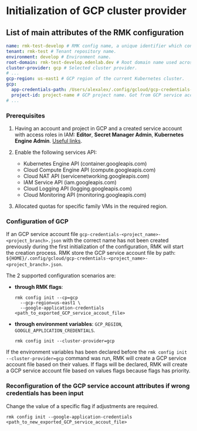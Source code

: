 # Initialization of GCP cluster provider

## List of main attributes of the RMK configuration

```yaml
name: rmk-test-develop # RMK config name, a unique identifier which consists of the tenant name and the abbreviated name of the Git branch.
tenant: rmk-test # Tenant repository name.
environment: develop # Environment name.
root-domain: rmk-test-develop.edenlab.dev # Root domain name used across the cluster.
cluster-provider: gcp # Selected cluster provider.
# ...
gcp-region: us-east1 # GCP region of the current Kubernetes cluster.
gcp:
  app-credentials-path: /Users/alexalex/.config/gcloud/gcp-credentials-rmk-test-develop.json # Absolute path to GCP service account file.   
  project-id: project-name # GCP project name. Got from GCP service account file.
# ...
```

### Prerequisites

1. Having an account and project in GCP and a created service account with access roles in IAM: **Editor**, **Secret Manager Admin**, **Kubernetes Engine Admin**.
   [Useful links](https://cloud.google.com/iam/docs/service-accounts-create#creating).

2. Enable the following services API:

   - Kubernetes Engine API (container.googleapis.com)
   - Cloud Compute Engine API (compute.googleapis.com)
   - Cloud NAT API (servicenetworking.googleapis.com)
   - IAM Service API (iam.googleapis.com)
   - Cloud Logging API (logging.googleapis.com)
   - Cloud Monitoring API (monitoring.googleapis.com)
   
3. Allocated quotas for specific family VMs in the required region.

### Configuration of GCP

If an GCP service account file `gcp-credentials-<project_name>-<project_branch>.json` with the correct name 
has not been created previously during the first initialization of the configuration, RMK will start the creation process.
RMK store the GCP service account file by path: `${HOME}/.config/gcloud/gcp-credentials-<project_name>-<project_branch>.json`.

The 2 supported configuration scenarios are:

* **through RMK flags**:
  ```shell
  rmk config init --cp=gcp 
    --gcp-region=us-east1 \
    --google-application-credentials <path_to_exported_GCP_service_accout_file>
  ```
  
* **through environment variables**: `GCP_REGION`, `GOOGLE_APPLICATION_CREDENTIALS`.
  ```shell
  rmk config init --cluster-provider=gcp
  ```  

If the environment variables has been declared before the  `rmk config init --cluster-provider=gcp` command was run,
RMK will create a GCP service account file based on their values.
If flags will be declared, RMK will create a GCP service account file based on values flags because flags has priority.

### Reconfiguration of the GCP service account attributes if wrong credentials has been input

Change the value of a specific flag if adjustments are required.

```shell
rmk config init --google-application-credentials <path_to_new_exported_GCP_service_accout_file>
```
